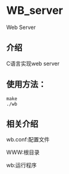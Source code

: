 # WB_server

Web Server

## 介绍

C语言实现web server

## 使用方法：

```shell
make
./wb
```

## 相关介绍

wb.conf:配置文件

WWW:根目录

wb:运行程序
